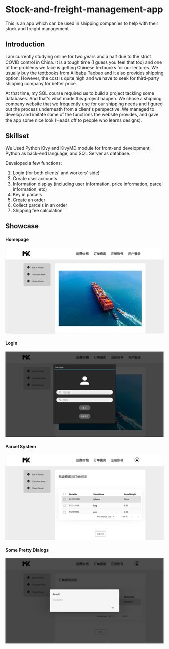 # Stock-and-freight-management-app
This is an app which can be used in shipping companies to help with their stock and freight management.

## Introduction
I am currently studying online for two years and a half due to the strict COVID control in China.
It is a tough time (I guess you feel that too) and one of the problems we face is getting Chinese textbooks for our lectures.
We usually buy the textbooks from Alibaba Taobao and it also provides shipping option.
However, the cost is quite high and we have to seek for third-party shipping company for better price.

At that time, my SQL course required us to build a project tackling some databases. And that's what made this project happen.
We chose a shipping company website that we frequently use for our shipping needs and figured out the process underneath from a client's perspective.
We managed to develop and imitate some of the functions the website provides, and gave the app some nice look (Heads off to people who learns designs).

## Skillset
We Used Python Kivy and KivyMD module for front-end development, Python as back-end language, and SQL Server as database.

Developed a few functions:
1) Login (for both clients' and workers' side)
2) Create user accounts
3) Information display (including user information, price information, parcel information, etc)
4) Key in parcels
5) Create an order
6) Collect parcels in an order
7) Shipping fee calculation

## Showcase
#### Homepage
![alt text](https://github.com/Kh-Chin/stock-and-freight-management-app/blob/main/README_media/Homepage.png)

#### Login
![alt text](https://github.com/Kh-Chin/stock-and-freight-management-app/blob/main/README_media/Login.png)

#### Parcel System
![alt text](https://github.com/Kh-Chin/stock-and-freight-management-app/blob/main/README_media/ParcelSystem.png)

#### Some Pretty Dialogs
![alt text](https://github.com/Kh-Chin/stock-and-freight-management-app/blob/main/README_media/Dialogs.png)
